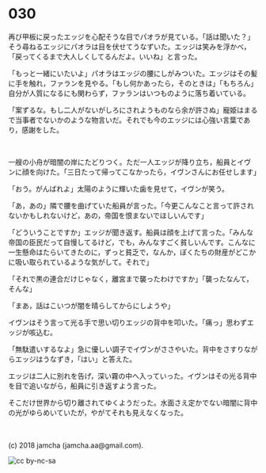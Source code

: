 # 030

再び甲板に戻ったエッジを心配そうな目でパオラが見ている。「話は聞いた？」そう尋ねるエッジにパオラは目を伏せてうなずいた。エッジは笑みを浮かべ，「戻ってくるまで大人しくしてるんだよ。いいね」と言った。  

「もっと一緒にいたいよ」パオラはエッジの腰にしがみついた。エッジはその髪に手を触れ，ファランを見やる。「もし何かあったら，そのときは」「もちろん」自分が人質になるにも関わらず，ファランはいつものように落ち着いている。  

「案ずるな。もし二人がないがしろにされようものなら余が許さぬ」寵姫はまるで当事者でないかのような物言いだ。それでも今のエッジには心強い言葉であり，感謝をした。  

<br>  

一艘の小舟が暗闇の岸にたどりつく。ただ一人エッジが降り立ち，船員とイヴンに顔を向けた。「三日たって帰ってこなかったら，イヴンさんにお任せします」  

「おう。がんばれよ」太陽のように輝いた歯を見せて，イヴンが笑う。  

「あ，あの」隣で腰を曲げていた船員が言った。「今更こんなこと言って許されないかもしれないけど，あの，帝国を恨まないでほしいんです」  

「どういうことですか」エッジが聞き返す。船員は顔を上げて言った。「みんな帝国の臣民だって自慢してるけど，でも，みんなすごく貧しいんです。こんなに一生懸命はたらいてきたのに，ずっと貧乏で，なんか，ぼくたちの財産がどこかに吸い取られているような気がして。それで」  

「それで黒の連合だけじゃなく，離宮まで襲ったわけですか」「襲ったなんて，そんな」  

「まあ，話はこいつが闇を晴らしてからにしようや」  

イヴンはそう言って光る手で思い切りエッジの背中を叩いた。「痛っ」思わずエッジが咳込む。  

「無駄遣いするなよ」急に優しい調子でイヴンがささやいた。背中をさすりながらエッジはうなずき，「はい」と答えた。  

エッジは二人に別れを告げ，深い霧の中へ入っていった。イヴンはその光る背中を目で追いながら，船員に引き返すよう言った。  

そこだけ世界から切り離されてゆくようだった。水面さえ定かでない暗闇に背中の光がゆらめいていたが，やがてそれも見えなくなった。  

<br>  
<br>  
(c) 2018 jamcha (jamcha.aa@gmail.com).  

![cc by-nc-sa](http://i.creativecommons.org/l/by-nc-sa/4.0/88x31.png)